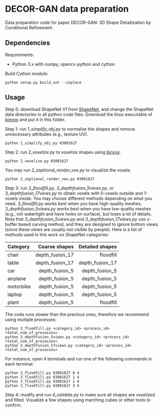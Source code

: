 # DECOR-GAN data preparation
Data preparation code for paper DECOR-GAN: 3D Shape Detailization by Conditional Refinement.

## Dependencies
Requirements:
- Python 3.x with numpy, opencv-python and cython

Build Cython module:
```
python setup.py build_ext --inplace
```

## Usage

Step 0: download ShapeNet V1 from [ShapeNet](https://www.shapenet.org/), and change the ShapeNet data directories in all python code files. Download the linux executable of [binvox](https://www.patrickmin.com/binvox/) and put it in this folder.

Step 1: run *1_simplify_obj.py* to normalize the shapes and remove unnecessary attributes (e.g., texture UV).
```
python 1_simplify_obj.py 03001627
```

Step 2: run *2_voxelize.py* to voxelize shapes using [binvox](https://www.patrickmin.com/binvox/).
```
python 2_voxelize.py 03001627
```
You may run *2_zoptional_render_vox.py* to visualize the voxels.
```
python 2_zoptional_render_vox.py 03001627
```

Step 3: run *3_floodfill.py*, *3_depthfusion_5views.py*, or *3_depthfusion_17views.py* to obtain voxels with 0-voxels outside and 1-voxels inside. You may choose different methods depending on what you need. *3_floodfill.py* works best when you have high-quality meshes; *3_depthfusion_5views.py* works best when you have low-quality meshes (e.g., not watertight and have holes on surface), but loses a lot of details. Note that *3_depthfusion_5views.py* and *3_depthfusion_17views.py* use z-buffer based carving method, and they are designed to ignore bottom views (since these views are usually not visible by people). Here is a list of methods used in this work on ShapeNet categories:

| Category   | Coarse shapes   | Detailed shapes |
|:---------- | ---------------:| ---------------:|
| chair      | depth_fusion_17 | floodfill       |
| table      | depth_fusion_17 | depth_fusion_17 |
| car        | depth_fusion_5  | depth_fusion_5  |
| airplane   | depth_fusion_5  | depth_fusion_5  |
| motorbike  | depth_fusion_5  | depth_fusion_5  |
| laptop     | depth_fusion_5  | depth_fusion_5  |
| plant      | depth_fusion_5  | floodfill       |

The code runs slower than the previous ones, therefore we recommend using multiple processes:
```
python 3_floodfill.py <category_id> <process_id> <total_num_of_processes>
python 3_depthfusion_5views.py <category_id> <process_id> <total_num_of_processes>
python 3_depthfusion_17views.py <category_id> <process_id> <total_num_of_processes>
```
For instance, open 4 terminals and run one of the following commands in each terminal:
```
python 3_floodfill.py 03001627 0 4
python 3_floodfill.py 03001627 1 4
python 3_floodfill.py 03001627 2 4
python 3_floodfill.py 03001627 3 4
```

Step 4: modify and run *4_validate.py* to make sure all shapes are voxelized and filled. Visualize a few shapes using marching cubes or other tools to confirm.
